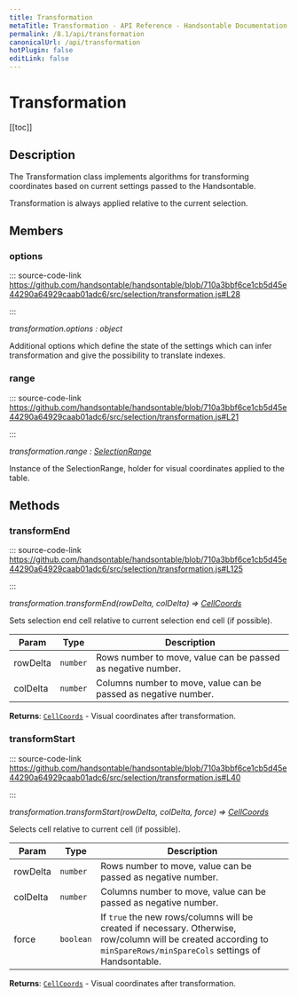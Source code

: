 ```yaml
---
title: Transformation
metaTitle: Transformation - API Reference - Handsontable Documentation
permalink: /8.1/api/transformation
canonicalUrl: /api/transformation
hotPlugin: false
editLink: false
---
```


# Transformation

[[toc]]

## Description

The Transformation class implements algorithms for transforming coordinates based on current settings
passed to the Handsontable.

Transformation is always applied relative to the current selection.


## Members

### options
  
::: source-code-link https://github.com/handsontable/handsontable/blob/710a3bbf6ce1cb5d45e44290a64929caab01adc6/src/selection/transformation.js#L28

:::

_transformation.options : object_

Additional options which define the state of the settings which can infer transformation and
give the possibility to translate indexes.



### range
  
::: source-code-link https://github.com/handsontable/handsontable/blob/710a3bbf6ce1cb5d45e44290a64929caab01adc6/src/selection/transformation.js#L21

:::

_transformation.range : [SelectionRange](@/api/selectionRange.md)_

Instance of the SelectionRange, holder for visual coordinates applied to the table.


## Methods

### transformEnd
  
::: source-code-link https://github.com/handsontable/handsontable/blob/710a3bbf6ce1cb5d45e44290a64929caab01adc6/src/selection/transformation.js#L125

:::

_transformation.transformEnd(rowDelta, colDelta) ⇒ [CellCoords](@/api/cellCoords.md)_

Sets selection end cell relative to current selection end cell (if possible).


| Param | Type | Description |
| --- | --- | --- |
| rowDelta | `number` | Rows number to move, value can be passed as negative number. |
| colDelta | `number` | Columns number to move, value can be passed as negative number. |


**Returns**: [`CellCoords`](@/api/cellCoords.md) - Visual coordinates after transformation.  

### transformStart
  
::: source-code-link https://github.com/handsontable/handsontable/blob/710a3bbf6ce1cb5d45e44290a64929caab01adc6/src/selection/transformation.js#L40

:::

_transformation.transformStart(rowDelta, colDelta, force) ⇒ [CellCoords](@/api/cellCoords.md)_

Selects cell relative to current cell (if possible).


| Param | Type | Description |
| --- | --- | --- |
| rowDelta | `number` | Rows number to move, value can be passed as negative number. |
| colDelta | `number` | Columns number to move, value can be passed as negative number. |
| force | `boolean` | If `true` the new rows/columns will be created if necessary. Otherwise, row/column will                        be created according to `minSpareRows/minSpareCols` settings of Handsontable. |


**Returns**: [`CellCoords`](@/api/cellCoords.md) - Visual coordinates after transformation.  
